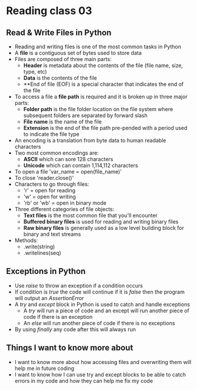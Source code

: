 # Reading class 03

## Read & Write Files in Python

- Reading and writing files is one of the most common tasks in Python
- A **file** is a contiguous set of bytes used to store data
- Files are composed of three main parts:
  - **Header** is metadata about the contents of the file (file name, size, type, etc)
  - **Data** is the contents of the file 
  - **End of file (EOF) is a special character that indicates the end of the file
- To access a file a **file path** is required and it is broken up in three major parts:
  - **Folder path** is the file folder location on the file system where subsequent folders are separated by forward slash
  - **File name** is the name of the file
  - **Extension** is the end of the file path pre-pended with a period used to indicate the file type
- An encoding is a translation from byte data to human readable characters
- Two most common encodings are:
  - **ASCII** which can sore 128 characters
  - **Unicode** which can contain 1,114,112 characters
- To open a file 'var_name = open(file_name)'
- To close 'reader.close()'
- Characters to go through files:
  - 'r' = open for reading
  - 'w' = open for writing
  - 'rb' or 'wb' = open in binary mode
- Three different categories of file objects:
  - **Text files** is the most common file that you'll encounter
  - **Buffered binary files** is used for reading and writing binary files
  - **Raw binary files** is generally used as a low level building block for binary and text streams
- Methods:
  - .write(string)
  - .writelines(seq)

## Exceptions in Python

- Use *raise* to throw an exception if a condition occurs
- If condition is *true* the code will continue if it is *false* then the program will output an *AssertionError*
- A *try* and *except* block in Python is used to catch and handle exceptions
  - A *try* will run a piece of code and an except will run another piece of code if there is an exception
  - An *else* will run another piece of code if there is no exceptions
- By using *finally* any code after this will always run 

## Things I want to know more about

- I want to know more about how accessing files and overwriting them will help me in future coding
- I want to know how I can use try and except blocks to be able to catch errors in my code and how they can help me fix my code

